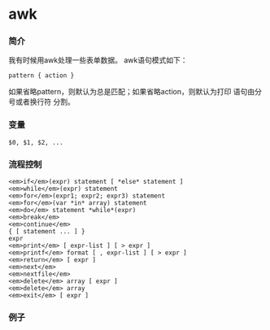 # awk

### 简介
我有时候用awk处理一些表单数据。
awk语句模式如下：

	pattern { action }

如果省略pattern，则默认为总是匹配；如果省略action，则默认为打印
语句由分号或者换行符 分割。

### 变量
`$0, $1, $2, ...`

### 流程控制

	<em>if</em>(expr) statement [ *else* statement ]
	<em>while</em>(expr) statement
	<em>for</em>(expr1; expr2; expr3) statement
	<em>for</em>(var *in* array) statement
	<em>do</em> statement *while*(expr)
	<em>break</em>
	<em>continue</em>
	{ [ statement ... ] }
	expr
	<em>print</em> [ expr-list ] [ > expr ]
	<em>printf</em> format [ , expr-list ] [ > expr ]
	<em>return</em> [ expr ]
	<em>next</em>
	<em>nextfile</em>
	<em>delete</em> array [ expr ]
	<em>delete</em> array
	<em>exit</em> [ expr ]

### 例子
